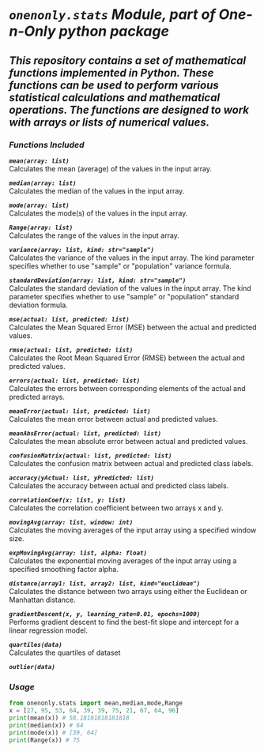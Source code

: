 # ***`onenonly.stats` Module, part of One-n-Only python package***

## ***This repository contains a set of mathematical functions implemented in Python. These functions can be used to perform various statistical calculations and mathematical operations. The functions are designed to work with arrays or lists of numerical values.***

### ***Functions Included***

***`mean(array: list)`***  
Calculates the mean (average) of the values in the input array.  

***`median(array: list)`***  
Calculates the median of the values in the input array.

***`mode(array: list)`***  
Calculates the mode(s) of the values in the input array.

***`Range(array: list)`***  
Calculates the range of the values in the input array.

***`variance(array: list, kind: str="sample")`***  
Calculates the variance of the values in the input array. The kind parameter specifies whether to use "sample" or "population" variance formula.

***`standardDeviation(array: list, kind: str="sample")`***  
Calculates the standard deviation of the values in the input array. The kind parameter specifies whether to use "sample" or "population" standard deviation formula.

***`mse(actual: list, predicted: list)`***  
Calculates the Mean Squared Error (MSE) between the actual and predicted values.

***`rmse(actual: list, predicted: list)`***  
Calculates the Root Mean Squared Error (RMSE) between the actual and predicted values.

***`errors(actual: list, predicted: list)`***  
Calculates the errors between corresponding elements of the actual and predicted arrays.

***`meanError(actual: list, predicted: list)`***  
Calculates the mean error between actual and predicted values.

***`meanAbsError(actual: list, predicted: list)`***  
Calculates the mean absolute error between actual and predicted values.

***`confusionMatrix(actual: list, predicted: list)`***  
Calculates the confusion matrix between actual and predicted class labels.

***`accuracy(yActual: list, yPredicted: list)`***  
Calculates the accuracy between actual and predicted class labels.

***`correlationCoef(x: list, y: list)`***  
Calculates the correlation coefficient between two arrays x and y.

***`movingAvg(array: list, window: int)`***  
Calculates the moving averages of the input array using a specified window size.

***`expMovingAvg(array: list, alpha: float)`***  
Calculates the exponential moving averages of the input array using a specified smoothing factor alpha.

***`distance(array1: list, array2: list, kind="euclidean")`***  
Calculates the distance between two arrays using either the Euclidean or Manhattan distance.

***`gradientDescent(x, y, learning_rate=0.01, epochs=1000)`***  
Performs gradient descent to find the best-fit slope and intercept for a linear regression model.  

***`quartiles(data)`***  
Calculates the quartiles of dataset  

***`outlier(data)`***

### ***Usage***  

```python
from onenonly.stats import mean,median,mode,Range
x = [27, 95, 53, 64, 39, 39, 75, 21, 67, 64, 96]
print(mean(x)) # 58.18181818181818
print(median(x)) # 64
print(mode(x)) # [39, 64]
print(Range(x)) # 75
```
